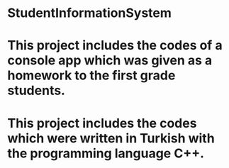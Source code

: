 # StudentInformationSystem
# This project includes the codes of a console app which was given as a homework to the first grade students.
# This project includes the codes which were written in Turkish with the programming language C++.

